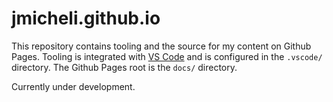 # jmicheli.github.io

This repository contains tooling and the source for my content on Github Pages. Tooling is integrated with [VS Code](https://code.visualstudio.com/) and is configured in the `.vscode/` directory. The Github Pages root is the `docs/` directory.

Currently under development.
